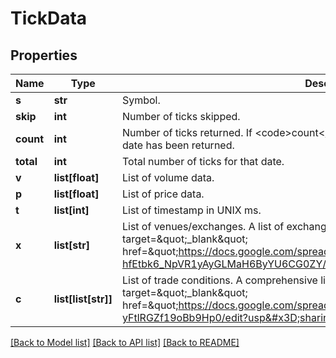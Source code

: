 # TickData

## Properties
Name | Type | Description | Notes
------------ | ------------- | ------------- | -------------
**s** | **str** | Symbol. | [optional] 
**skip** | **int** | Number of ticks skipped. | [optional] 
**count** | **int** | Number of ticks returned. If &lt;code&gt;count&lt;/code&gt; &lt; &lt;code&gt;limit&lt;/code&gt;, all data for that date has been returned. | [optional] 
**total** | **int** | Total number of ticks for that date. | [optional] 
**v** | **list[float]** | List of volume data. | [optional] 
**p** | **list[float]** | List of price data. | [optional] 
**t** | **list[int]** | List of timestamp in UNIX ms. | [optional] 
**x** | **list[str]** | List of venues/exchanges. A list of exchange codes can be found &lt;a target&#x3D;\&quot;_blank\&quot; href&#x3D;\&quot;https://docs.google.com/spreadsheets/d/1Tj53M1svmr-hfEtbk6_NpVR1yAyGLMaH6ByYU6CG0ZY/edit?usp&#x3D;sharing\&quot;,&gt;here&lt;/a&gt; | [optional] 
**c** | **list[list[str]]** | List of trade conditions. A comprehensive list of trade conditions code can be found &lt;a target&#x3D;\&quot;_blank\&quot; href&#x3D;\&quot;https://docs.google.com/spreadsheets/d/1PUxiSWPHSODbaTaoL2Vef6DgU-yFtlRGZf19oBb9Hp0/edit?usp&#x3D;sharing\&quot;&gt;here&lt;/a&gt; | [optional] 

[[Back to Model list]](../README.md#documentation-for-models) [[Back to API list]](../README.md#documentation-for-api-endpoints) [[Back to README]](../README.md)


